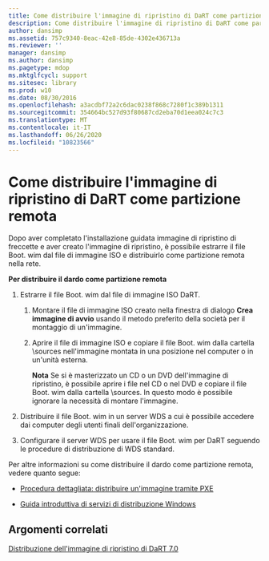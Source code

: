 ```yaml
---
title: Come distribuire l'immagine di ripristino di DaRT come partizione remota
description: Come distribuire l'immagine di ripristino di DaRT come partizione remota
author: dansimp
ms.assetid: 757c9340-8eac-42e8-85de-4302e436713a
ms.reviewer: ''
manager: dansimp
ms.author: dansimp
ms.pagetype: mdop
ms.mktglfcycl: support
ms.sitesec: library
ms.prod: w10
ms.date: 08/30/2016
ms.openlocfilehash: a3acdbf72a2c6dac0238f868c7280f1c389b1311
ms.sourcegitcommit: 354664bc527d93f80687cd2eba70d1eea024c7c3
ms.translationtype: MT
ms.contentlocale: it-IT
ms.lasthandoff: 06/26/2020
ms.locfileid: "10823566"
---
```

# Come distribuire l'immagine di ripristino di DaRT come partizione remota


Dopo aver completato l'installazione guidata immagine di ripristino di freccette e aver creato l'immagine di ripristino, è possibile estrarre il file Boot. wim dal file di immagine ISO e distribuirlo come partizione remota nella rete.

**Per distribuire il dardo come partizione remota**

1.  Estrarre il file Boot. wim dal file di immagine ISO DaRT.

    1.  Montare il file di immagine ISO creato nella finestra di dialogo **Crea immagine di avvio** usando il metodo preferito della società per il montaggio di un'immagine.

    2.  Aprire il file di immagine ISO e copiare il file Boot. wim dalla cartella \\sources nell'immagine montata in una posizione nel computer o in un'unità esterna.

        **Nota**  Se si è masterizzato un CD o un DVD dell'immagine di ripristino, è possibile aprire i file nel CD o nel DVD e copiare il file Boot. wim dalla cartella \\sources. In questo modo è possibile ignorare la necessità di montare l'immagine.

         

2.  Distribuire il file Boot. wim in un server WDS a cui è possibile accedere dai computer degli utenti finali dell'organizzazione.

3.  Configurare il server WDS per usare il file Boot. wim per DaRT seguendo le procedure di distribuzione di WDS standard.

Per altre informazioni su come distribuire il dardo come partizione remota, vedere quanto segue:

-   [Procedura dettagliata: distribuire un'immagine tramite PXE](https://go.microsoft.com/fwlink/?LinkId=212108)

-   [Guida introduttiva di servizi di distribuzione Windows](https://go.microsoft.com/fwlink/?LinkId=212106)

## Argomenti correlati


[Distribuzione dell'immagine di ripristino di DaRT 7.0](deploying-the-dart-70-recovery-image-dart-7.md)

 

 





